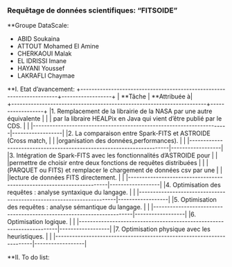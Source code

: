 ### Requêtage de données scientifiques: “FITSOIDE”

**Groupe DataScale:

- ABID Soukaina
- ATTOUT Mohamed El Amine
- CHERKAOUI Malak
- EL IDRISSI Imane
- HAYANI Youssef
- LAKRAFLI Chaymae

**I. Etat d’avancement:
  +----------------------------------------------------------------------+------------------+
	|    **Tâche                                                           |     **Attribuée à|        
	+----------------------------------------------------------------------+------------------+
	|1. Remplacement de la librairie de la NASA par une autre équivalente  |                  |
  | par la libraire HEALPix en Java qui vient d’être publié par le CDS.  |                  |
  |----------------------------------------------------------------------|------------------|
	|2. La comparaison entre Spark-FITS et ASTROIDE (Cross match,          |                  |
  |organisation des données,performances).                               |                  |
  |----------------------------------------------------------------------|------------------|
  |3. Intégration de Spark-FITS avec les fonctionnalités d’ASTROIDE pour |                  |
  |permettre de choisir entre deux fonctions de requêtes distribuées     |                  |
  |(PARQUET ou FITS) et remplacer le chargement de données csv par une   |                  |
  |lecture de données FITS directement.                                  |                  |
  |----------------------------------------------------------------------|------------------|
  |4. Optimisation des requêtes : analyse syntaxique du langage.         |                  |
  |----------------------------------------------------------------------|------------------|
  |5. Optimisation des requêtes : analyse sémantique du langage.         |                  |
  |----------------------------------------------------------------------|------------------|
  |6. Optimisation logique.                                              |                  |
  |----------------------------------------------------------------------|------------------|
  |7. Optimisation physique avec les heuristiques.                       |                  |
  |----------------------------------------------------------------------|------------------|
  
  **II. To do list:
  
